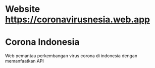 # Website https://coronavirusnesia.web.app

# Corona Indonesia
 Web pemantau perkembangan virus corona di indonesia dengan memanfaatkan API 
 

